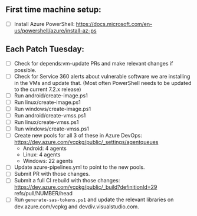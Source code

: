 ## First time machine setup:
* [ ] Install Azure PowerShell: https://docs.microsoft.com/en-us/powershell/azure/install-az-ps

## Each Patch Tuesday:
* [ ] Check for depends:vm-update PRs and make relevant changes if possible.
* [ ] Check for Service 360 alerts about vulnerable software we are installing in the VMs and
      update that. (Most often PowerShell needs to be updated to the current 7.2.x release)
* [ ] Run android/create-image.ps1
* [ ] Run linux/create-image.ps1
* [ ] Run windows/create-image.ps1
* [ ] Run android/create-vmss.ps1
* [ ] Run linux/create-vmss.ps1
* [ ] Run windows/create-vmss.ps1
* [ ] Create new pools for all 3 of these in Azure DevOps: https://dev.azure.com/vcpkg/public/_settings/agentqueues
    * Android: 4 agents
    * Linux: 4 agents
    * Windows: 22 agents
* [ ] Update azure-pipelines.yml to point to the new pools.
* [ ] Submit PR with those changes.
* [ ] Submit a full CI rebuild with those changes: https://dev.azure.com/vcpkg/public/_build?definitionId=29  
      refs/pull/NUMBER/head
* [ ] Run `generate-sas-tokens.ps1` and update the relevant libraries on dev.azure.com/vcpkg and
      devdiv.visualstudio.com.
